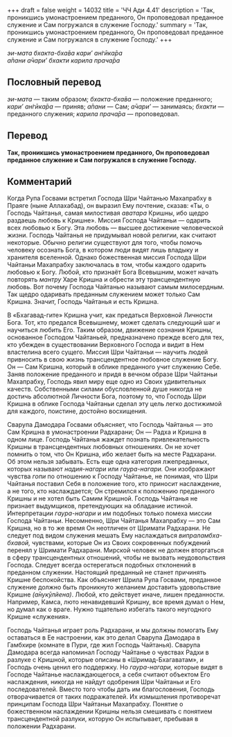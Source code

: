 +++
draft = false
weight = 14032
title = 'ЧЧ Ади 4.41'
description = 'Так, проникшись умонастроением преданного, Он проповедовал преданное служение и Сам погружался в служение Господу.'
summary = 'Так, проникшись умонастроением преданного, Он проповедовал преданное служение и Сам погружался в служение Господу.'
+++

_эи-мата бхакта-бха̄ва кари’ ан̇гӣка̄ра  
а̄пани а̄чари’ бхакти карила прача̄ра_

## Пословный перевод

_эи_\-_мата_ — таким образом; _бхакта_\-_бха̄ва_ — положение преданного; _кари’_ _ан̇гӣка̄ра_ — приняв; _а̄пани_ — Сам; _а̄чари’_ — занимаясь; _бхакти_ — преданного служения; _карила_ _прача̄ра_ — проповедовал.

## Перевод

**Так, проникшись умонастроением преданного, Он проповедовал преданное служение и Сам погружался в служение Господу.**

## Комментарий

Когда Рупа Госвами встретил Господа Шри Чайтанью Махапрабху в Праяге (ныне Аллахабад), он выразил Ему почтение, сказав: «Ты, о Господь Чайтанья, самая милостивая _аватара_ Кришны, ибо щедро раздаешь любовь к Кришне». Миссия Господа Чайтаньи — одарить всех любовью к Богу. Эта любовь — высшее достижение человеческой жизни. Господь Чайтанья не придумывал новой религии, как считают некоторые. Обычно религии существуют для того, чтобы помочь человеку осознать Бога, в котором люди видят лишь владыку и хранителя вселенной. Однако божественная миссия Господа Шри Чайтаньи Махапрабху заключалась в том, чтобы каждого одарить любовью к Богу. Любой, кто признаёт Бога Всевышним, может начать повторять _мантру_ Харе Кришна и обрести эту трансцендентную любовь. Вот почему Господа Чайтанью называют самым милосердным. Так щедро одаривать преданным служением может только Сам Кришна. Значит, Господь Чайтанья и есть Кришна.

В «Бхагавад-гите» Кришна учит, как предаться Верховной Личности Бога. Тот, кто предался Всевышнему, может сделать следующий шаг и научиться любить Его. Таким образом, движение сознания Кришны, основанное Господом Чайтаньей, предназначено прежде всего для тех, кто убежден в существовании Верховного Господа и видит в Нем властелина всего сущего. Миссия Шри Чайтаньи — научить людей привносить в свою жизнь трансцендентное любовное служение Богу. Он — Сам Кришна, который в облике преданного учит служению Себе. Заняв положение преданного и придя в вечном образе Шри Чайтаньи Махапрабху, Господь явил миру еще одно из Своих удивительных качеств. Собственными силами обусловленной душе никогда не достичь абсолютной Личности Бога, поэтому то, что Господь Шри Кришна в облике Господа Чайтаньи сделал эту цель легко достижимой для каждого, поистине, достойно восхищения.

Сварупа Дамодара Госвами объясняет, что Господь Чайтанья — это Сам Кришна в умонастроении Радхарани; Он — Радха и Кришна в одном лице. Господь Чайтанья жаждет познать привлекательность Кришны в трансцендентных любовных отношениях. Он не хочет помнить о том, что Он Кришна, ибо желает быть на месте Радхарани. Об этом нельзя забывать. Есть еще одна категория лжепреданных, которых называют _надия-нагари_ или _гаура-нагари._ Они изображают чувства _гопи_ по отношению к Господу Чайтанье, не понимая, что Шри Чайтанья поставил Себя в положение того, кто приносит наслаждение, а не того, кто наслаждается; Он стремился к положению преданного Кришны и не хотел быть Самим Кришной. Господь Чайтанья не признает выдумщиков, претендующих на обладание истиной. Интерпретации _гаура-нагари_ и им подобных только помеха миссии Господа Чайтаньи. Несомненно, Шри Чайтанья Махапрабху — это Сам Кришна, но в то же время Он неотличен от Шримати Радхарани. Не следует под видом служения мешать Ему наслаждаться _випраламбха-бхавой,_ чувствами, которые Он из Своих сокровенных побуждений перенял у Шримати Радхарани. Мирской человек не должен вторгаться в сферу трансцендентных отношений, чтобы не вызвать неудовольствия Господа. Следует всегда остерегаться подобных отклонений в преданном служении. Настоящий преданный не станет причинять Кришне беспокойства. Как объясняет Шрила Рупа Госвами, преданное служение должно быть проникнуто желанием доставить удовольствие Кришне _(а̄нукӯлйена)_. Любой, кто действует иначе, лишен преданности. Например, Камса, люто ненавидевший Кришну, все время думал о Нем, но думал как о враге. Нужно тщательно избегать такого неугодного Кришне «служения».

Господь Чайтанья играет роль Радхарани, и мы должны помогать Ему оставаться в Ее настроении, как это делал Сварупа Дамодара в Гамбхире (комнате в Пури, где жил Господь Чайтанья). Сварупа Дамодара всегда напоминал Господу Чайтанье о чувствах Радхи в разлуке с Кришной, которые описаны в «Шримад-Бхагаватам», и Господь очень ценил его поддержку. Но _гаура-нагари,_ которые видят в Господе Чайтанье наслаждающегося, а себя считают объектом Его наслаждения, никогда не найдут одобрения Шри Чайтаньи и Его последователей. Вместо того чтобы дать им благословения, Господь отворачивается от таких подражателей. Их измышления противоречат принципам Господа Шри Чайтаньи Махапрабху. Понятие о божественном наслаждении Кришны нельзя смешивать с понятием трансцендентной разлуки, которую Он испытывает, пребывая в положении Радхарани.
